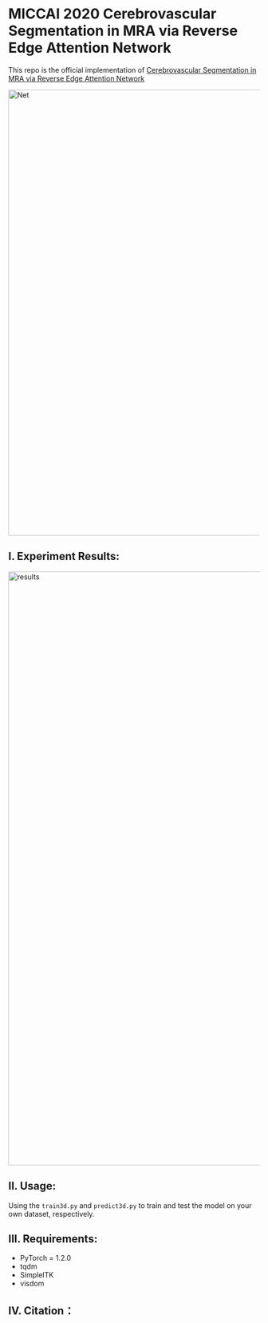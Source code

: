# MICCAI 2020 Cerebrovascular Segmentation in MRA via Reverse Edge Attention Network
This repo is the official implementation of [Cerebrovascular Segmentation in MRA via Reverse Edge Attention Network](https://link.springer.com/chapter/10.1007/978-3-030-59725-2_7)


<img width="893" alt="Net" src="https://user-images.githubusercontent.com/43660513/124488264-3cf57a00-dde2-11eb-914a-6c28cf7bcd6b.png">

## I. Experiment Results:
<img width="1189" alt="results" src="https://user-images.githubusercontent.com/43660513/124485668-652fa980-dddf-11eb-80c5-7391c95e8327.png">


## II. Usage:
Using the `train3d.py` and `predict3d.py` to train and test the model on your own dataset, respectively.
## III. Requirements:
* PyTorch = 1.2.0
* tqdm
* SimpleITK
* visdom
## IV. Citation：


